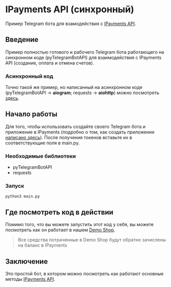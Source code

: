 # IPayments API (синхронный)


Пример Telegram бота для взамодействия с [IPayments API](https://telegra.ph/IPayments-API-02-09).

## Введение

Пример полностью готового и рабочего Telegram бота работающего на синхронном коде (pyTelegramBotAPI) для взаимодействия с IPayments API (создание, оплата и отмена счетов).

### Асинхронный код

Точно такой же пример, но написанный на асинхронном коде (pyTelegramBotAPI -> **aiogram**; requests -> **aiohttp**) можно посмотреть [здесь](https://github.com/Internet-Totem/IPayments-API-async).


## Начало работы

Для того, чтобы использовать создайте своего Telegram бота и приложение в IPayments (подробно о том, как создать приложение [написано здесь](https://telegra.ph/Lets-Start-02-17)).
После получения токенов вставьте их в соответствующие поля в main.py.

### Необходимые библиотеки

- pyTelegramBotAPI
- requests


### Запуск

```
python3 main.py
```

## Где посмотреть код в действии

Помимо того, что вы можете запустить этот код у себя, вы можете посмотреть как он работает в нашем [Demo Shop](http://t.me/IPayments_demoshop_bot).

> Все средства потраченные в Demo Shop будут обратно зачислены на баланс в IPayments


## Заключение

Это простой бот, в котором можно посмотреть как работают основные методы [IPayments API](https://telegra.ph/IPayments-API-02-09).
